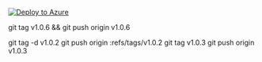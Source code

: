 
[![Deploy to Azure](https://aka.ms/deploytoazurebutton)](https://portal.azure.com/#create/Microsoft.Template/uri/https%3A%2F%2Fraw.githubusercontent.com%2Fsundeep-dayalan%2FMONET%2Fmain%2Fdeployments%2Fazure%2Fazuredeploy.json)


git tag v1.0.6 && git push origin v1.0.6




git tag -d v1.0.2
git push origin :refs/tags/v1.0.2
git tag v1.0.3
git push origin v1.0.3